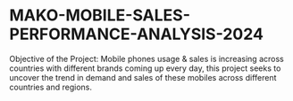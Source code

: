 # MAKO-MOBILE-SALES-PERFORMANCE-ANALYSIS-2024
 Objective of the Project: Mobile phones usage &amp; sales is increasing across countries with different brands coming up every day, this project seeks to uncover the trend in demand and sales of these mobiles across different countries and regions.
